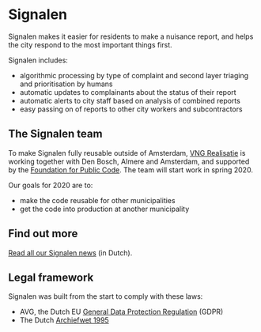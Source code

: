 # Signalen

Signalen makes it easier for residents to make a nuisance report, and helps the city respond to the most important things first.

Signalen includes:

* algorithmic processing by type of complaint and second layer triaging and prioritisation by humans
* automatic updates to complainants about the status of their report
* automatic alerts to city staff based on analysis of combined reports
* easy passing on of reports to other city workers and subcontractors

## The Signalen team

To make Signalen fully reusable outside of Amsterdam, [VNG Realisatie](https://www.vngrealisatie.nl/) is working together with Den Bosch, Almere and Amsterdam, and supported by the [Foundation for Public Code](https://publiccode.net/). The team will start work in spring 2020.

Our goals for 2020 are to:

* make the code reusable for other municipalities
* get the code into production at another municipality

## Find out more

[Read all our Signalen news](https://commonground.nl/groups/view/54477168/signalen) (in Dutch).

## Legal framework 

Signalen was built from the start to comply with these laws:

* AVG, the Dutch EU [General Data Protection Regulation](https://eur-lex.europa.eu/eli/reg/2016/679/oj) (GDPR)
* The Dutch [Archiefwet 1995](https://wetten.overheid.nl/BWBR0007376/2020-01-01)
